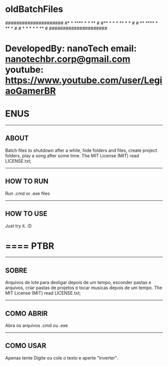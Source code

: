 # oldBatchFiles

#####################
#*  * **** *  *  ** #
#** * *  * ** * *  *#
#* ** **** * ** *  *#
#*  * *  * *  *  ** #
#####################

DevelopedBy: nanoTech
email: nanotechbr.corp@gmail.com
youtube: https://www.youtube.com/user/LegiaoGamerBR
====
ENUS
====
-------------------------------------------------------
ABOUT
-------------------------------------------------------
Batch files to shutdown after a while, hide folders and files, create project folders, play a song after some time.
The MIT License (MIT) read LICENSE.txt;	


-------------------------------------------------------
HOW TO RUN
-------------------------------------------------------
Run .cmd or .exe files

-------------------------------------------------------
HOW TO USE
-------------------------------------------------------
Just try it. :D

====
PTBR
====
-------------------------------------------------------
SOBRE
-------------------------------------------------------
Arquivos de lote para desligar depois de um tempo, esconder pastas e arquivos, criar pastas de projetos e tocar musicas depois de um tempo.
The MIT License (MIT) read LICENSE.txt;	


-------------------------------------------------------
COMO ABRIR
-------------------------------------------------------
Abra os arquivos .cmd ou .exe

-------------------------------------------------------
COMO USAR
-------------------------------------------------------
Apenas tente
Digite ou cole o texto e aperte "Inverter".
